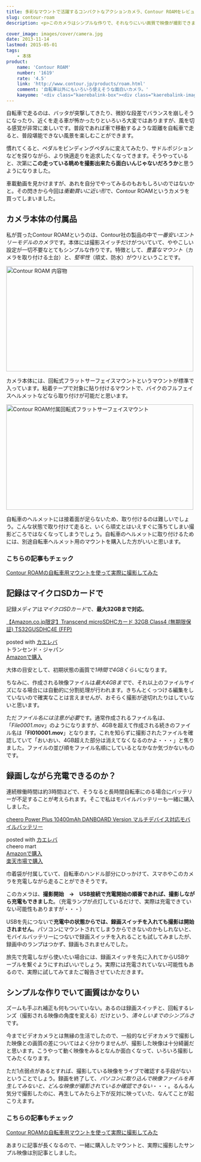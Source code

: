 ```yaml
---
title: 多彩なマウントで活躍するコンパクトなアクションカメラ、Contour ROAMをレビュー
slug: contour-roam
description: <p>このカメラはシンプルな作りで、それなりにいい画質で映像が撮影できます。私の買ったモデルでは、撮影されている映像をリアルタイムで確認できないのが玉に瑕です。ただしそれを補って余りある、撮影の邪魔にならないコンパクトなボディが魅力です。</p>

cover_image: images/cover/camera.jpg
date: 2013-11-14
lastmod: 2015-05-01
tags: 
    - 本体
product:
    name: 'Contour ROAM'
    number: '1619'
    rate: '4.5'
    link: 'http://www.contour.jp/products/roam.html'
    comment: '自転車以外にもいろいろ使えそうな面白いカメラ。'
    kaeyome: '<div class="kaerebalink-box"><div class="kaerebalink-image"><a href="http://www.amazon.co.jp/exec/obidos/ASIN/B006OFW2AG/illusionspace-22/ref=nosim/" rel="nofollow" target="_blank"><img src="http://ecx.images-amazon.com/images/I/41b8VYr3%2B6L._SL160_.jpg" style="border: none;" /></a></div><div class="kaerebalink-info"><div class="kaerebalink-name"><a href="http://www.amazon.co.jp/exec/obidos/ASIN/B006OFW2AG/illusionspace-22/ref=nosim/" rel="nofollow" target="_blank">【国内正規品】Contour ウェアラブルビデオカメラ ContourROAM 防水仕様 #1619</a><div class="kaerebalink-powered-date">posted with <a href="http://kaereba.com" rel="nofollow" target="_blank">カエレバ</a></div></div><div class="kaerebalink-detail"> Contour Inc. 2011-12-16    </div><div class="kaerebalink-link1"><div class="shoplinkamazon"><a href="http://www.amazon.co.jp/gp/search?keywords=ContourROAM%20%83E%83F%83A%83%89%83u%83%8B%83r%83f%83I%83J%83%81%83%89&__mk_ja_JP=%83J%83%5E%83J%83i&tag=illusionspace-22" rel="nofollow" target="_blank" title="アマゾン" >Amazonで購入</a></div><div class="shoplinkrakuten"><a href="http://hb.afl.rakuten.co.jp/hgc/0e95387f.f2aef20d.0e953880.25e412bd/?pc=http%3A%2F%2Fsearch.rakuten.co.jp%2Fsearch%2Fmall%2FContourROAM%2520%25E3%2582%25A6%25E3%2582%25A7%25E3%2582%25A2%25E3%2583%25A9%25E3%2583%2596%25E3%2583%25AB%25E3%2583%2593%25E3%2583%2587%25E3%2582%25AA%25E3%2582%25AB%25E3%2583%25A1%25E3%2583%25A9%2F-%2Ff.1-p.1-s.1-sf.0-st.A-v.2%3Fx%3D0%26scid%3Daf_ich_link_urltxt%26m%3Dhttp%3A%2F%2Fm.rakuten.co.jp%2F" rel="nofollow" target="_blank" title="楽天市場" >楽天市場で購入</a></div></div></div><div class="booklink-footer" style="clear: left"></div></div>'
---
```


<p>自転車で走るのは、バッタが突撃してきたり、微妙な段差でバランスを崩しそうになったり、近くを走る車が怖かったりといろいろ大変ではありますが、風を切る感覚が非常に楽しいです。普段であれば車で移動するような距離を自転車で走ると、普段堪能できない風景を楽しむことができます。</p>
<p>慣れてくると、ペダルをビンディングペダルに変えてみたり、サドルポジションなどを探りながら、より快適走りを追求したくなってきます。そうやっていると、次第に<strong>この走っている眺めを撮影出来たら面白いんじゃないだろうか</strong>と思うようになりました。</p>
<p>車載動画を見かけますが、あれを自分でやってみるのもおもしろいのではないかと。その閃きから今回は<em>衝動買いに近い形</em>で、Contour ROAMというカメラを買ってしまいました。</p>
<h2 title="カメラ本体の付属品">カメラ本体の付属品</h2>
<p>私が買ったContour ROAMというのは、Contour社の製品の中で<em>一番安いエントリーモデルのカメラ</em>です。本体には撮影スイッチだけがついていて、ややこしい設定が一切不要なとてもシンプルな作りです。特徴として、<em>豊富なマウント</em>（カメラを取り付ける土台）と、<em>堅牢性</em>（頑丈、防水）がウリということです。</p>
<p><img src="https://wantit.gcreate.jp/wp-content/uploads/2013/10/PA071695.jpg" alt="Contour ROAM 内容物" width="500" height="281" class="size-full wp-image-179" srcset="https://wantit.gcreate.jp/wp-content/uploads/2013/10/PA071695.jpg 500w, https://wantit.gcreate.jp/wp-content/uploads/2013/10/PA071695-300x168.jpg 300w" sizes="(max-width: 500px) 100vw, 500px" /></p>
<p>カメラ本体には、回転式フラットサーフェイスマウントというマウントが標準で入っています。粘着テープで対象に貼り付けるマウントで、バイクのフルフェイスヘルメットなどなら取り付けが可能だと思います。</p>
<p><img src="https://wantit.gcreate.jp/wp-content/uploads/2013/10/PA071703.jpg" alt="Contour ROAM付属回転式フラットサーフェイスマウント" width="500" height="281" class="size-full wp-image-181" srcset="https://wantit.gcreate.jp/wp-content/uploads/2013/10/PA071703.jpg 500w, https://wantit.gcreate.jp/wp-content/uploads/2013/10/PA071703-300x168.jpg 300w" sizes="(max-width: 500px) 100vw, 500px" /></p>
<p>自転車のヘルメットには接着面が足らないため、取り付けるのは難しいでしょう。こんな状態で取り付けて走ると、いくら頑丈とはいえすぐに落ちてしまい撮影どころではなくなってしまうでしょう。自転車のヘルメットに取り付けるためには、別途自転車ヘルメット用のマウントを購入した方がいいと思います。</p>
<h3 title="こちらの記事もチェック">こちらの記事もチェック</h3>
<p><a href="https://wantit.gcreate.jp/contour_roam_mount/" title="Contour ROAMの自転車用マウントを使って実際に撮影してみた">Contour ROAMの自転車用マウントを使って実際に撮影してみた</a></p>
<h2 title="記録はマイクロSDカードで">記録はマイクロSDカードで</h2>
<p>記録メディアは<em>マイクロSDカード</em>で、<strong>最大32GBまで対応</strong>。</p>
<div class="kaerebalink-box">
<div class="kaerebalink-image"><a href="http://www.amazon.co.jp/exec/obidos/ASIN/B0056TYX8U/illusionspace-22/ref=nosim/" rel="nofollow" target="_blank"><img alt=""  src="http://ecx.images-amazon.com/images/I/41k75NO7DzL._SL160_.jpg" style="border: none;" /></a></div>
<div class="kaerebalink-info">
<div class="kaerebalink-name"><a href="http://www.amazon.co.jp/exec/obidos/ASIN/B0056TYX8U/illusionspace-22/ref=nosim/" rel="nofollow" target="_blank">【Amazon.co.jp限定】Transcend microSDHCカード 32GB Class4 (無期限保証) TS32GUSDHC4E (FFP)</a></p>
<div class="kaerebalink-powered-date">posted with <a href="http://kaereba.com" rel="nofollow" target="_blank">カエレバ</a></div>
</div>
<div class="kaerebalink-detail"> トランセンド・ジャパン     </div>
<div class="kaerebalink-link1">
<div class="shoplinkamazon"><a href="http://www.amazon.co.jp/gp/search?keywords=TS32GUSDHC4E&#038;__mk_ja_JP=%83J%83%5E%83J%83i&#038;tag=illusionspace-22" rel="nofollow" target="_blank" title="アマゾン" >Amazonで購入</a></div>
</div>
</div>
<div class="booklink-footer" style="clear: left"></div>
</div>
<p>大体の目安として、初期状態の画質で<em>1時間で4GBくらい</em>になります。</p>
<p>ちなみに、作成される映像ファイルは<em>最大4GBまで</em>で、それ以上のファイルサイズになる場合には自動的に分割処理が行われます。きちんとくっつける編集をしていないので確実なことは言えませんが、おそらく撮影が途切れたりはしていないと思います。</p>
<p>ただ<em>ファイル名には注意が必要</em>です。通常作成されるファイル名は、「<em>File0001.mov</em>」のようになりますが、4GBを超えて作成される続きのファイル名は「<strong>FI010001.mov</strong>」となります。これを知らずに撮影されたファイルを確認していて「おいおい、4GB超えた部分は消えてなくなるのかよ・・・」と焦りました。ファイルの並び順をファイル名順にしているとなかなか気づかないものです。</p>
<h2 title="録画しながら充電できるのか？">録画しながら充電できるのか？</h2>
<p>連続稼働時間は約3時間ほどで、そうなると長時間自転車にのる場合にバッテリーが不足することが考えられます。そこで私はモバイルバッテリーも一緒に購入しました。</p>
<div class="kaerebalink-box">
<div class="kaerebalink-image"><a href="http://www.amazon.co.jp/exec/obidos/ASIN/B00CY6P968/illusionspace-22/ref=nosim/" rel="nofollow" target="_blank"><img alt=""  src="http://ecx.images-amazon.com/images/I/31KsxIFmn0L._SL160_.jpg" style="border: none;" /></a></div>
<div class="kaerebalink-info">
<div class="kaerebalink-name"><a href="http://www.amazon.co.jp/exec/obidos/ASIN/B00CY6P968/illusionspace-22/ref=nosim/" rel="nofollow" target="_blank">cheero Power Plus 10400mAh DANBOARD Version マルチデバイス対応モバイルバッテリー</a></p>
<div class="kaerebalink-powered-date">posted with <a href="http://kaereba.com" rel="nofollow" target="_blank">カエレバ</a></div>
</div>
<div class="kaerebalink-detail"> cheero mart     </div>
<div class="kaerebalink-link1">
<div class="shoplinkamazon"><a href="http://www.amazon.co.jp/gp/search?keywords=cheero%20Power%20Plus%2010400mAh%20DANBOARD%20Version&#038;__mk_ja_JP=%83J%83%5E%83J%83i&#038;tag=illusionspace-22" rel="nofollow" target="_blank" title="アマゾン" >Amazonで購入</a></div>
<div class="shoplinkrakuten"><a href="http://hb.afl.rakuten.co.jp/hgc/0e95387f.f2aef20d.0e953880.25e412bd/?pc=http%3A%2F%2Fsearch.rakuten.co.jp%2Fsearch%2Fmall%2Fcheero%2520Power%2520Plus%252010400mAh%2520DANBOARD%2520Version%2F-%2Ff.1-p.1-s.1-sf.0-st.A-v.2%3Fx%3D0%26scid%3Daf_ich_link_urltxt%26m%3Dhttp%3A%2F%2Fm.rakuten.co.jp%2F" rel="nofollow" target="_blank" title="楽天市場" >楽天市場で購入</a></div>
</div>
</div>
<div class="booklink-footer" style="clear: left"></div>
</div>
<p>巾着袋が付属していて、自転車のハンドル部分にひっかけて、スマホやこのカメラを充電しながら走ることができそうです。</p>
<p>このカメラは、<strong>撮影開始　→　USB接続で充電開始の順番であれば、撮影しながら充電もできました</strong>。（充電ランプが点灯しているだけで、実際は充電できていない可能性もありますが・・・）</p>
<p>USBを先につないで<strong>充電中の状態からでは、録画スイッチを入れても撮影は開始されません</strong>。パソコンにマウントされてしまうからできないのかもしれないと、モバイルバッテリーにつないで録画スイッチを入れることも試してみましたが、録画中のランプはつかず、録画もされませんでした。</p>
<p>旅先で充電しながら使いたい場合には、録画スイッチを先に入れてからUSBケーブルを繋ぐようにすればいいでしょう。実際には充電されていない可能性もあるので、実際に試してみてまたご報告させていただきます。</p>
<h2 title="シンプルな作りでいて画質はかなりいい">シンプルな作りでいて画質はかなりい</h2>
<p>ズームも手ぶれ補正も何もついていない。あるのは録画スイッチと、回転するレンズ（撮影される映像の角度を変える）だけという、<em>清々しいまでのシンプルさ</em>です。</p>
<p>今までビデオカメラとは無縁の生活でしたので、一般的なビデオカメラで撮影した映像との画質の差についてはよく分かりませんが、撮影した映像は十分綺麗だと思います。こうやって動く映像をみるとなんか面白くなって、いろいろ撮影してみたくなります。</p>
<p>ただ1点弱点があるとすれば、撮影している映像をライブで確認する手段がないということでしょう。録画を終了して、<em>パソコンに取り込んで映像ファイルを再生してみないと、どんな映像が撮影されているか確認できない</em>・・・。るんるん気分で撮影したのに、再生してみたら上下が反対に映っていた、なんてことが起こりえます。</p>
<h3 title="こちらの記事もチェック">こちらの記事もチェック</h3>
<p><a href="https://wantit.gcreate.jp/contour_roam_mount/" title="Contour ROAMの自転車用マウントを使って実際に撮影してみた">Contour ROAMの自転車用マウントを使って実際に撮影してみた</a></p>
<p>あまりに記事が長くなるので、一緒に購入したマウントと、実際に撮影したサンプル映像は別記事としました。</p>

  
